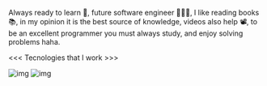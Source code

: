 Always ready to learn 📖, future software engineer 👨🏿‍💻, I like reading books 📚, in my opinion it is the best source of knowledge, videos also help 📽️, to be an excellent programmer you must always study, and enjoy solving problems haha.

<<< Tecnologies that I work >>>

![img](https://img.shields.io/badge/HTML5-E34F26?style=for-the-badge&logo=html5&logoColor=white)    ![img](https://img.shields.io/badge/CSS3-1572B6?style=for-the-badge&logo=css3&logoColor=white)





